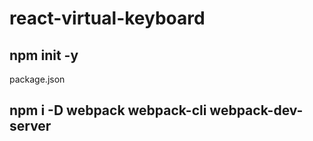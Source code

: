 # react-virtual-keyboard


## npm init -y 
  package.json
## npm i -D webpack webpack-cli webpack-dev-server